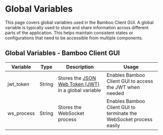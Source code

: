 # Global Variables

This page covers global variables used in the Bamboo Client GUI. A global variable is typically used to store and share information across different parts of the application. This helps maintain consistent states or configurations that need to be accessible from multiple components.

## Global Variables - Bamboo Client GUI

|Variable|Type|Description|Usage|
|--------|----|-----------|-----|
|jwt_token|String|Stores the [JSON Web Token (JWT)](https://jwt.io/) in a global variable|Enables Bamboo Client GUI to access the JWT when needed|
|ws_process|String|Stores the WebSocket process|Enables Bamboo Client GUI to terminate the WebSocket process easily|